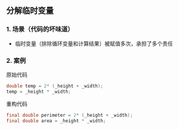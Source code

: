 ## 分解临时变量

### 1. 场景（代码的坏味道）
+ 临时变量（排除循环变量和计算结果）被赋值多次，承担了多个责任

### 2. 案例

原始代码
```java
double temp = 2* (_height + _width);
temp = _height * _width;
```

重构代码
```java
final double perimeter = 2* (_height + _width);
final double area = _height * _width; 
```